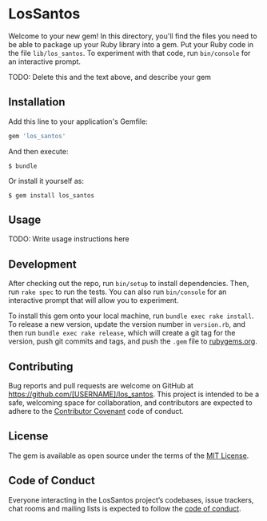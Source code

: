# LosSantos

Welcome to your new gem! In this directory, you'll find the files you need to be able to package up your Ruby library into a gem. Put your Ruby code in the file `lib/los_santos`. To experiment with that code, run `bin/console` for an interactive prompt.

TODO: Delete this and the text above, and describe your gem

## Installation

Add this line to your application's Gemfile:

```ruby
gem 'los_santos'
```

And then execute:

    $ bundle

Or install it yourself as:

    $ gem install los_santos

## Usage

TODO: Write usage instructions here

## Development

After checking out the repo, run `bin/setup` to install dependencies. Then, run `rake spec` to run the tests. You can also run `bin/console` for an interactive prompt that will allow you to experiment.

To install this gem onto your local machine, run `bundle exec rake install`. To release a new version, update the version number in `version.rb`, and then run `bundle exec rake release`, which will create a git tag for the version, push git commits and tags, and push the `.gem` file to [rubygems.org](https://rubygems.org).

## Contributing

Bug reports and pull requests are welcome on GitHub at https://github.com/[USERNAME]/los_santos. This project is intended to be a safe, welcoming space for collaboration, and contributors are expected to adhere to the [Contributor Covenant](http://contributor-covenant.org) code of conduct.

## License

The gem is available as open source under the terms of the [MIT License](https://opensource.org/licenses/MIT).

## Code of Conduct

Everyone interacting in the LosSantos project’s codebases, issue trackers, chat rooms and mailing lists is expected to follow the [code of conduct](https://github.com/[USERNAME]/los_santos/blob/master/CODE_OF_CONDUCT.md).
